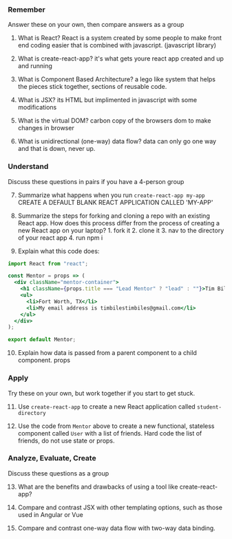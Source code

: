 ### Remember

Answer these on your own, then compare answers as a group

1.  What is React? React is a system created by some people to make front end coding easier that is combined with javascript. (javascript library)

2.  What is create-react-app? it's what gets youre react app created and up and running

3.  What is Component Based Architecture? a lego like system that helps the pieces stick together, sections of reusable code.

4.  What is JSX? its HTML but implimented in javascript with some modifications

5.  What is the virtual DOM? carbon copy of the browsers dom to make changes in browser

6.  What is unidirectional (one-way) data flow? data can only go one way and that is down, never up.

### Understand

Discuss these questions in pairs if you have a 4-person group

7.  Summarize what happens when you run `create-react-app my-app` CREATE A DEFAULT BLANK REACT APPLICATION CALLED 'MY-APP'

8.  Summarize the steps for forking and cloning a repo with an existing React app. How does this process differ from the process of creating a new React app on your laptop? 1. fork it 2. clone it 3. nav to the directory of your react app 4. run npm i

9.  Explain what this code does: 

```jsx
import React from "react";

const Mentor = props => (
  <div className="mentor-container">
    <h1 className={props.title === "Lead Mentor" ? "lead" : ""}>Tim Biles</h1>
    <ul>
      <li>Fort Worth, TX</li>
      <li>My email address is timbilestimbiles@gmail.com</li>
    </ul>
  </div>
);

export default Mentor;
```

10.  Explain how data is passed from a parent component to a child component. props

### Apply

Try these on your own, but work together if you start to get stuck.

11.  Use `create-react-app` to create a new React application called `student-directory` 

12.  Use the code from `Mentor` above to create a new functional, stateless component called `User` with a list of friends. Hard code the list of friends, do not use state or props.

### Analyze, Evaluate, Create

Discuss these questions as a group

13. What are the benefits and drawbacks of using a tool like create-react-app?

14. Compare and contrast JSX with other templating options, such as those used in Angular or Vue

15. Compare and contrast one-way data flow with two-way data binding.
